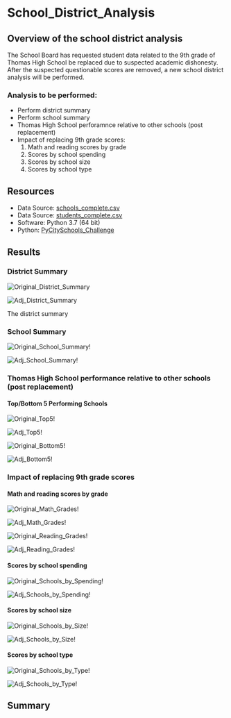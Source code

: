 # School_District_Analysis

## Overview of the school district analysis
The School Board has requested student data related to the 9th grade of Thomas High School be replaced due to suspected academic dishonesty.  After the suspected questionable scores are removed, a new school district analysis will be performed.

### Analysis to be performed:
- Perform district summary
- Perform school summary
- Thomas High School perforamnce relative to other schools (post replacement)
- Impact of replacing 9th grade scores:
  1. Math and reading scores by grade
  2. Scores by school spending
  3. Scores by school size
  4. Scores by school type

## Resources
- Data Source: [schools_complete.csv](https://github.com/nkinsler/School_District_Analysis/blob/main/Resources/schools_complete.csv)
- Data Source: [students_complete.csv](https://github.com/nkinsler/School_District_Analysis/blob/main/Resources/schools_complete.csv)
- Software: Python 3.7 (64 bit)
- Python: [PyCitySchools_Challenge](https://github.com/nkinsler/School_District_Analysis/blob/main/PyCitySchools_Challenge.ipynb)

## Results

### District Summary
![Original_District_Summary](https://github.com/nkinsler/School_District_Analysis/blob/main/Analysis/Original_District_Summary.png)

![Adj_District_Summary](https://github.com/nkinsler/School_District_Analysis/blob/main/Analysis/Adj_District_Summary.png)

The district summary 
### School Summary
![Original_School_Summary](https://github.com/nkinsler/School_District_Analysis/blob/main/Analysis/Original_School_Summary.png)!

![Adj_School_Summary](https://github.com/nkinsler/School_District_Analysis/blob/main/Analysis/Adj_School_Summary.png)!

### Thomas High School performance relative to other schools (post replacement)

#### Top/Bottom 5 Performing Schools
![Original_Top5](https://github.com/nkinsler/School_District_Analysis/blob/main/Analysis/Original_Top5.png)!

![Adj_Top5](https://github.com/nkinsler/School_District_Analysis/blob/main/Analysis/Adj_Top5.png)!

![Original_Bottom5](https://github.com/nkinsler/School_District_Analysis/blob/main/Analysis/Original_Bottom5.png)!

![Adj_Bottom5](https://github.com/nkinsler/School_District_Analysis/blob/main/Analysis/Adj_Bottom5.png)!

### Impact of replacing 9th grade scores

#### Math and reading scores by grade
![Original_Math_Grades](https://github.com/nkinsler/School_District_Analysis/blob/main/Analysis/Original_Math_Grades.png)!

![Adj_Math_Grades](https://github.com/nkinsler/School_District_Analysis/blob/main/Analysis/Adj_Math_Grades.png)!

![Original_Reading_Grades](https://github.com/nkinsler/School_District_Analysis/blob/main/Analysis/Original_Reading_Scores.png)!

![Adj_Reading_Grades](https://github.com/nkinsler/School_District_Analysis/blob/main/Analysis/Adj_Reading_Scores.png)!

#### Scores by school spending
![Original_Schools_by_Spending](https://github.com/nkinsler/School_District_Analysis/blob/main/Analysis/Original_Scores_by_Spending.png)!

![Adj_Schools_by_Spending](https://github.com/nkinsler/School_District_Analysis/blob/main/Analysis/Adj_Scores_by_Spending.png)!

#### Scores by school size
![Original_Schools_by_Size](https://github.com/nkinsler/School_District_Analysis/blob/main/Analysis/Original_Scores_by_School_Size.png)!

![Adj_Schools_by_Size](https://github.com/nkinsler/School_District_Analysis/blob/main/Analysis/Adj_Scores_by_Size.png)!

#### Scores by school type
![Original_Schools_by_Type](https://github.com/nkinsler/School_District_Analysis/blob/main/Analysis/Original_Scores_by_Type.png)!

![Adj_Schools_by_Type](https://github.com/nkinsler/School_District_Analysis/blob/main/Analysis/Adj_Scores_by_Type.png)!

## Summary



